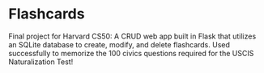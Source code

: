 # Flashcards
 Final project for Harvard CS50: 
 A CRUD web app built in Flask that utilizes an SQLite database to create, modify, and delete flashcards. Used successfully to memorize the 100 civics questions required for the USCIS Naturalization Test!
